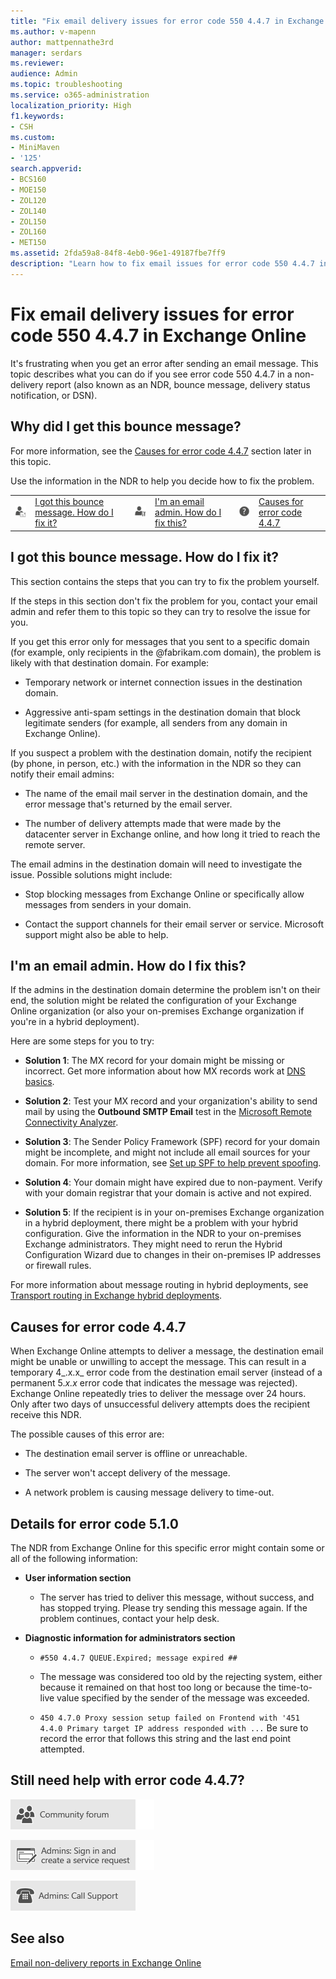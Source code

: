 ```yaml
---
title: "Fix email delivery issues for error code 550 4.4.7 in Exchange Online"
ms.author: v-mapenn
author: mattpennathe3rd
manager: serdars
ms.reviewer: 
audience: Admin
ms.topic: troubleshooting
ms.service: o365-administration
localization_priority: High
f1.keywords:
- CSH
ms.custom: 
- MiniMaven
- '125'
search.appverid:
- BCS160
- MOE150
- ZOL120
- ZOL140
- ZOL150
- ZOL160
- MET150
ms.assetid: 2fda59a8-84f8-4eb0-96e1-49187fbe7ff9
description: "Learn how to fix email issues for error code 550 4.4.7 in Exchange Online (the destination email server won't or can't accept the message)."
---
```


# Fix email delivery issues for error code 550 4.4.7 in Exchange Online

It's frustrating when you get an error after sending an email message. This topic describes what you can do if you see error code 550 4.4.7 in a non-delivery report (also known as an NDR, bounce message, delivery status notification, or DSN).

## Why did I get this bounce message?

For more information, see the [Causes for error code 4.4.7](#causes-for-error-code-447) section later in this topic.

Use the information in the NDR to help you decide how to fix the problem.

|||||||
|:-----|:-----|:-----|:-----|:-----|:-----|
|![Email user icon](../../media/31425afd-41a9-435e-aa85-6886277c369b.png)|[I got this bounce message. How do I fix it?](#i-got-this-bounce-message-how-do-i-fix-it)|![Email admin icon](../../media/3d4c569e-b819-4a29-86b1-4b9619cf2acf.png)|[I'm an email admin. How do I fix this?](#im-an-email-admin-how-do-i-fix-this)|![Help symbol](../../media/5bf13e77-0400-4dda-a569-b99b8a918b48.png)|[Causes for error code 4.4.7](#causes-for-error-code-447)|

## I got this bounce message. How do I fix it?

This section contains the steps that you can try to fix the problem yourself.

If the steps in this section don't fix the problem for you, contact your email admin and refer them to this topic so they can try to resolve the issue for you.

If you get this error only for messages that you sent to a specific domain (for example, only recipients in the @fabrikam.com domain), the problem is likely with that destination domain. For example:

- Temporary network or internet connection issues in the destination domain.

- Aggressive anti-spam settings in the destination domain that block legitimate senders (for example, all senders from any domain in Exchange Online).

If you suspect a problem with the destination domain, notify the recipient (by phone, in person, etc.) with the information in the NDR so they can notify their email admins:

- The name of the email mail server in the destination domain, and the error message that's returned by the email server.

- The number of delivery attempts made that were made by the datacenter server in Exchange online, and how long it tried to reach the remote server.

The email admins in the destination domain will need to investigate the issue. Possible solutions might include:

- Stop blocking messages from Exchange Online or specifically allow messages from senders in your domain.

- Contact the support channels for their email server or service. Microsoft support might also be able to help.

## I'm an email admin. How do I fix this?

If the admins in the destination domain determine the problem isn't on their end, the solution might be related the configuration of your Exchange Online organization (or also your on-premises Exchange organization if you're in a hybrid deployment).

Here are some steps for you to try:

- **Solution 1**: The MX record for your domain might be missing or incorrect. Get more information about how MX records work at [DNS basics](https://support.office.com/article/854b6b2b-0255-4089-8019-b765cff70377.aspx).

- **Solution 2**: Test your MX record and your organization's ability to send mail by using the **Outbound SMTP Email** test in the [Microsoft Remote Connectivity Analyzer](https://testconnectivity.microsoft.com/tests/o365).

- **Solution 3**: The Sender Policy Framework (SPF) record for your domain might be incomplete, and might not include all email sources for your domain. For more information, see [Set up SPF to help prevent spoofing](https://docs.microsoft.com/microsoft-365/security/office-365-security/set-up-spf-in-office-365-to-help-prevent-spoofing).

- **Solution 4**: Your domain might have expired due to non-payment. Verify with your domain registrar that your domain is active and not expired.

- **Solution 5**: If the recipient is in your on-premises Exchange organization in a hybrid deployment, there might be a problem with your hybrid configuration. Give the information in the NDR to your on-premises Exchange administrators. They might need to rerun the Hybrid Configuration Wizard due to changes in their on-premises IP addresses or firewall rules.

For more information about message routing in hybrid deployments, see [Transport routing in Exchange hybrid deployments](https://docs.microsoft.com/exchange/transport-routing).

## Causes for error code 4.4.7

When Exchange Online attempts to deliver a message, the destination email might be unable or unwilling to accept the message. This can result in a temporary 4_.x.x_ error code from the destination email server (instead of a permanent 5._x.x_ error code that indicates the message was rejected). Exchange Online repeatedly tries to deliver the message over 24 hours. Only after two days of unsuccessful delivery attempts does the recipient receive this NDR.

The possible causes of this error are:

- The destination email server is offline or unreachable.

- The server won't accept delivery of the message.

- A network problem is causing message delivery to time-out.

## Details for error code 5.1.0

The NDR from Exchange Online for this specific error might contain some or all of the following information:

- **User information section**

  - The server has tried to deliver this message, without success, and has stopped trying. Please try sending this message again. If the problem continues, contact your help desk.

- **Diagnostic information for administrators section**

  - `#550 4.4.7 QUEUE.Expired; message expired ##`

  - The message was considered too old by the rejecting system, either because it remained on that host too long or because the time-to-live value specified by the sender of the message was exceeded.

  - `450 4.7.0 Proxy session setup failed on Frontend with '451 4.4.0 Primary target IP address responded with ...` Be sure to record the error that follows this string and the last end point attempted.

## Still need help with error code 4.4.7?

[![Get help from the Office 365 community forums](../../media/12a746cc-184b-4288-908c-f718ce9c4ba5.png)](https://go.microsoft.com/fwlink/p/?LinkId=518605)

[![Admins: Sign in and create a service request](../../media/10862798-181d-47a5-ae4f-3f8d5a2874d4.png)](https://go.microsoft.com/fwlink/p/?LinkId=519124)

[![Admins: Call Support](../../media/9f262e67-e8c9-4fc0-85c2-b3f4cfbc064e.png)](https://go.microsoft.com/fwlink/p/?LinkID=518322)

## See also

[Email non-delivery reports in Exchange Online](non-delivery-reports-in-exchange-online.md)
